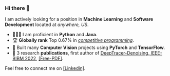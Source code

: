 ### Hi there 👋

I am actively looking for a position in **Machine Learning** and **Software Development** located at *anywhere, US*.

* 🧑🏻‍💻 I am proficient in **Python** and **Java**.
* 🏆 **Globally rank** Top $0.67$% in [*competitive programming*](https://leetcode.com/EXBORN/).
* 🤖 Built many **Computer Vision** projects using **PyTorch** and **TensorFlow**.
* 📖 3 research **publications**, first author of [DeepTracer-Denoising, IEEE-BIBM 2022](https://ieeexplore.ieee.org/document/9994879), [[Free-PDF]](https://haowenguan.github.io/docs/DeepTracer-Denoising.pdf).

Feel free to connect me on [[Linkedin]](https://www.linkedin.com/in/haowen-guan/).
